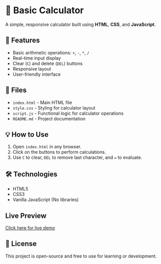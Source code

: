 # 🧮 Basic Calculator

A simple, responsive calculator built using **HTML**, **CSS**, and **JavaScript**.

## 🚀 Features

- Basic arithmetic operations: `+`, `-`, `*`, `/`
- Real-time input display
- Clear (`C`) and delete (`DEL`) buttons
- Responsive layout
- User-friendly interface

## 📂 Files

- `index.html` - Main HTML file
- `style.css` - Styling for calculator layout
- `script.js` - Functional logic for calculator operations
- `README.md` - Project documentation

## 💡 How to Use

1. Open `index.html` in any browser.
2. Click on the buttons to perform calculations.
3. Use `C` to clear, `DEL` to remove last character, and `=` to evaluate.

## 🛠 Technologies

- HTML5
- CSS3
- Vanilla JavaScript (No libraries)

## Live Preview
[Click here for live demo](https://calcify-basic.netlify.app/)

## 📜 License

This project is open-source and free to use for learning or development.
